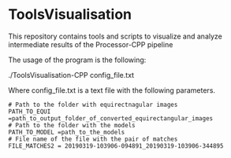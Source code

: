 # ToolsVisualisation
This repository contains tools and scripts to visualize and analyze intermediate results of the Processor-CPP pipeline

The usage of the program is the following:

./ToolsVisualisation-CPP config_file.txt

Where config_file.txt is a text file with the following parameters.

```
# Path to the folder with equirectnagular images
PATH_TO_EQUI =path_to_output_folder_of_converted_equirectangular_images
# Path to the folder with the models
PATH_TO_MODEL =path_to_the_models
# File name of the file with the pair of matches
FILE_MATCHES2 = 20190319-103906-094891_20190319-103906-344895
```
